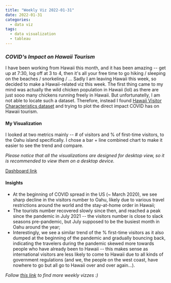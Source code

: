 ```yaml
---
title: "Weekly Viz 2022-01-31"
date: 2022-01-31
categories:
  - data viz
tags:
  - data visualization
  - tableau
---
```


### *COVID's Impact on Hawaii Tourism*

I have been working from Hawaii this month, and it has been amazing -- get up at 7:30, log off at 3 to 4, then it's all your free time to go hiking / sleeping on the beaches / snorkeling / ... Sadly I am leaving Hawaii this week, so decided to make a Hawaii-related viz this week. The first thing came to my mind was actually the wild chicken population in Hawaii (lol) as there are just sooo many chickens running freely in Hawaii. But unfortunatelly, I am not able to locate such a dataset. Therefore, instead I found [Hawaii Visitor Characteristics dataset](https://data.uhero.hawaii.edu/dvw/#/module/char) and trying to plot the direct impact COVID has on Hawaii tourism.  

#### My Visualization

I looked at two metrics mainly -- # of visitors and % of first-time visitors, to the Oahu island specifically. I chose a bar + line combined chart to make it easier to see the trend and compare.  

*Please notice that all the visualizations are designed for desktop view, so it is recommended to view them on a desktop device.*  

<div class='tableauPlaceholder' id='viz1643697582499' style='position: relative'>
  <object class='tableauViz'  style='display:none;'>
    <param name='host_url' value='https%3A%2F%2Fpublic.tableau.com%2F' />
    <param name='embed_code_version' value='3' />
    <param name='site_root' value='' />
    <param name='name' value='20220131COVIDsImpactonHawaiiTourism&#47;COVIDsImpactonHawaiiTourism' />
    <param name='tabs' value='no' />
    <param name='toolbar' value='yes' />
    <param name='animate_transition' value='yes' />
    <param name='display_static_image' value='yes' />
    <param name='display_spinner' value='yes' />
    <param name='display_overlay' value='yes' />
    <param name='display_count' value='yes' />
    <param name='language' value='en-US' />
    <param name='filter' value='publish=yes' />
  </object></div>         
  <script type='text/javascript'>          
  var divElement = document.getElementById('viz1643697582499');     
  var vizElement = divElement.getElementsByTagName('object')[0];         
  if ( divElement.offsetWidth > 800 ) { vizElement.style.width='800px';vizElement.style.height='627px';} else if ( divElement.offsetWidth > 500 ) { vizElement.style.width='800px';vizElement.style.height='627px';} else { vizElement.style.width='100%';vizElement.style.height='727px';} 
  var scriptElement = document.createElement('script');              
  scriptElement.src = 'https://public.tableau.com/javascripts/api/viz_v1.js';   
  vizElement.parentNode.insertBefore(scriptElement, vizElement);       
</script>
  
[Dashboard link](https://public.tableau.com/views/20220131COVIDsImpactonHawaiiTourism/COVIDsImpactonHawaiiTourism?:language=en-US&publish=yes&:display_count=n&:origin=viz_share_link)
  
#### Insights
* At the beginning of COVID spread in the US (~ March 2020), we see sharp decline in the visitors number to Oahu, likely due to various travel restrictions around the world and the stay-at-home order in Hawaii;  
* The tourists number recovered slowly since then, and reached a peak since the pandemic in July 2021 -- the visitors number is close to slack seasons pre-pandemic, but July supposed to be the busiest month in Oahu around the year;  
* Interestingly, we see a similar trend of the % first-time visitors as it also dumped at the beginning of the pandemic and gradually bouncing back, indicating the travelers during the pandemic skewed more towards people who have already been to Hawaii -- this makes sense as international visitors are less likely to come to Hawaii due to all kinds of government regulations (and we, the people on the west coast, have nowhere to go but all go to Hawaii over and over again...). 
 
*Follow [this link](https://yudong-94.github.io/personal-website/project/WeeklyViz2022/) to find more weekly vizzes :)*
